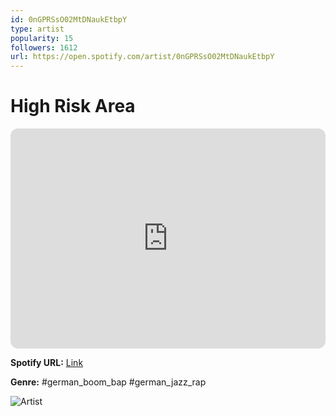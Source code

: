 ```yaml
---
id: 0nGPRSsO02MtDNaukEtbpY
type: artist
popularity: 15
followers: 1612
url: https://open.spotify.com/artist/0nGPRSsO02MtDNaukEtbpY
---
```

# High Risk Area

<iframe style="border-radius:12px" src="https://open.spotify.com/embed/artist/0nGPRSsO02MtDNaukEtbpY" width="100%" height="352" frameBorder="0" allowfullscreen="" allow="autoplay; clipboard-write; encrypted-media; fullscreen; picture-in-picture" loading="lazy"></iframe>

**Spotify URL:** [Link](https://open.spotify.com/artist/0nGPRSsO02MtDNaukEtbpY)

**Genre:**  #german_boom_bap #german_jazz_rap

![Artist](https://i.scdn.co/image/ab6761610000e5ebcd45bb5d945f95fb8aa94230)
